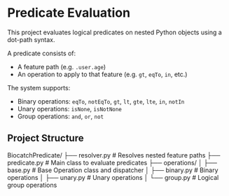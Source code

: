 # Predicate Evaluation

This project evaluates logical predicates on nested Python objects using a dot-path syntax.

A predicate consists of:
- A feature path (e.g. `.user.age`)
- An operation to apply to that feature (e.g. `gt`, `eqTo`, `in`, etc.)

The system supports:
- Binary operations: `eqTo`, `notEqTo`, `gt`, `lt`, `gte`, `lte`, `in`, `notIn`
- Unary operations: `isNone`, `isNotNone`
- Group operations: `and`, `or`, `not`

## Project Structure

BiocatchPredicate/
├── resolver.py # Resolves nested feature paths
├── predicate.py # Main class to evaluate predicates
├── operations/
│   ├── base.py # Base Operation class and dispatcher
│   ├── binary.py # Binary operations
│   ├── unary.py # Unary operations
│   └── group.py # Logical group operations
